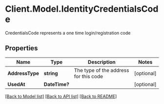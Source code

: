 # Client.Model.IdentityCredentialsCode
CredentialsCode represents a one time login/registration code

## Properties

Name | Type | Description | Notes
------------ | ------------- | ------------- | -------------
**AddressType** | **string** | The type of the address for this code | [optional] 
**UsedAt** | **DateTime?** |  | [optional] 

[[Back to Model list]](../README.md#documentation-for-models) [[Back to API list]](../README.md#documentation-for-api-endpoints) [[Back to README]](../README.md)


